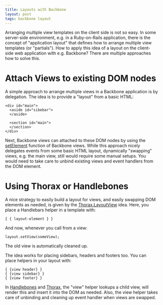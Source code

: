 ```yaml
---
title: Layouts with Backbone
layout: post
tags: backbone layout
---
```

Arranging multiple view templates on the client side is not so easy. In some server-side environment, e.g. in a Ruby-on-Rails application, there is the concept of "application layout" that defines how to arrange multiple view templates (or "partials"). How to apply this idea of a layout on the client-side web application with e.g. Backbone? There are multiple approaches how to solve this.

# Attach Views to existing DOM nodes

A simple approach to arrange multiple views in a Backbone application is by delegation. The idea is to provide a "layout" from a basic HTML:

    <div id="main">
      <aside id="sibebar">
      </aside>
  
      <section id="main">
      </section>
    </div>

Next, Backbone views can attached to these DOM nodes by using the [setElement](http://backbonejs.org/#View-setElement) function of Backbone views. While this approach nicely delegates events from some basic HTML layout, dynamically "swapping" views, e.g. the main view, still would require some manual setups. You would need to take care to unbind existing views and event handlers from the DOM element.

# Using Thorax or Handlebones

A nice strategy to easily build a layout for views, and easily swapping DOM elements as needed, is given by the [Thorax.LayoutView](http://thoraxjs.org/api.html#thorax.layout-view) idea. Here, you place a Handlebars helper in a template with:

    { { layout-element } }

And now, whenever you call from a view:

    layout.setView(someView);

The old view is automatically cleaned up.

The idea works for placing sidebars, headers and footers too. You can place helpers in your layout with:

    { {view header} }
    { {view sidebar} }
    { {view footer} }

In [Handlebones](https://github.com/FormidableLabs/handlebones#helpers) and [Thorax](http://thoraxjs.org/api.html#template-helpers), the "view" helper lookups a child view, will render this and insert it into the DOM as needed. Also, the view helper takes care of unbinding and cleaning up event handler when views are swapped.


